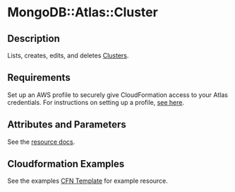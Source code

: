 # MongoDB::Atlas::Cluster

## Description

Lists, creates, edits, and deletes [Clusters](https://www.mongodb.com/docs/atlas/reference/api-resources-spec/v2/#tag/Clusters).

## Requirements

Set up an AWS profile to securely give CloudFormation access to your Atlas credentials.
For instructions on setting up a profile, [see here](/README.md#mongodb-atlas-api-keys-credential-management).

## Attributes and Parameters

See the [resource docs](docs/README.md).

## Cloudformation Examples

See the examples [CFN Template](/examples/cluster/cluster.json) for example resource.